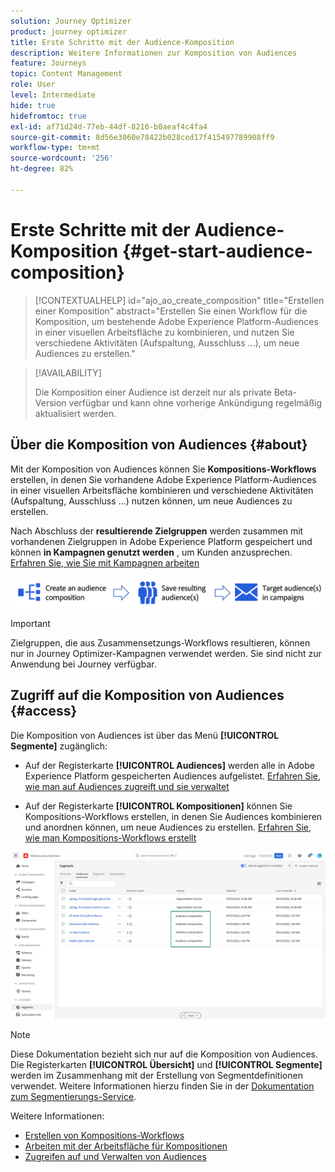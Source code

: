 ```yaml
---
solution: Journey Optimizer
product: journey optimizer
title: Erste Schritte mit der Audience-Komposition
description: Weitere Informationen zur Komposition von Audiences
feature: Journeys
topic: Content Management
role: User
level: Intermediate
hide: true
hidefromtoc: true
exl-id: af71d24d-77eb-44df-8216-b0aeaf4c4fa4
source-git-commit: 8d56e3060e78422b028ced17f415497789908ff9
workflow-type: tm+mt
source-wordcount: '256'
ht-degree: 82%

---
```


# Erste Schritte mit der Audience-Komposition {#get-start-audience-composition}

>[!CONTEXTUALHELP]
>id="ajo_ao_create_composition"
>title="Erstellen einer Komposition"
>abstract="Erstellen Sie einen Workflow für die Komposition, um bestehende Adobe Experience Platform-Audiences in einer visuellen Arbeitsfläche zu kombinieren, und nutzen Sie verschiedene Aktivitäten (Aufspaltung, Ausschluss ...), um neue Audiences zu erstellen."

>[!AVAILABILITY]
>
>Die Komposition einer Audience ist derzeit nur als private Beta-Version verfügbar und kann ohne vorherige Ankündigung regelmäßig aktualisiert werden.

## Über die Komposition von Audiences {#about}

Mit der Komposition von Audiences können Sie **Kompositions-Workflows** erstellen, in denen Sie vorhandene Adobe Experience Platform-Audiences in einer visuellen Arbeitsfläche kombinieren und verschiedene Aktivitäten (Aufspaltung, Ausschluss ...) nutzen können, um neue Audiences zu erstellen.

Nach Abschluss der **resultierende Zielgruppen** werden zusammen mit vorhandenen Zielgruppen in Adobe Experience Platform gespeichert und können **in Kampagnen genutzt werden** , um Kunden anzusprechen. [Erfahren Sie, wie Sie mit Kampagnen arbeiten](../campaigns/get-started-with-campaigns.md)

![](assets/audiences-process.png)

>[!IMPORTANT]
>
>Zielgruppen, die aus Zusammensetzungs-Workflows resultieren, können nur in Journey Optimizer-Kampagnen verwendet werden. Sie sind nicht zur Anwendung bei Journey verfügbar.

## Zugriff auf die Komposition von Audiences {#access}

Die Komposition von Audiences ist über das Menü **[!UICONTROL Segmente]** zugänglich:

* Auf der Registerkarte **[!UICONTROL Audiences]** werden alle in Adobe Experience Platform gespeicherten Audiences aufgelistet. [Erfahren Sie, wie man auf Audiences zugreift und sie verwaltet](access-audiences.md)

* Auf der Registerkarte **[!UICONTROL Kompositionen]** können Sie Kompositions-Workflows erstellen, in denen Sie Audiences kombinieren und anordnen können, um neue Audiences zu erstellen. [Erfahren Sie, wie man Kompositions-Workflows erstellt](create-compositions.md)

![](assets/audiences-list.png)

>[!NOTE]
>
>Diese Dokumentation bezieht sich nur auf die Komposition von Audiences. Die Registerkarten **[!UICONTROL Übersicht]** und **[!UICONTROL Segmente]** werden im Zusammenhang mit der Erstellung von Segmentdefinitionen verwendet. Weitere Informationen hierzu finden Sie in der [Dokumentation zum Segmentierungs-Service](https://experienceleague.adobe.com/docs/experience-platform/segmentation/ui/overview.html?lang=de).

Weitere Informationen:

* [Erstellen von Kompositions-Workflows](create-compositions.md)
* [Arbeiten mit der Arbeitsfläche für Kompositionen](composition-canvas.md)
* [Zugreifen auf und Verwalten von Audiences](access-audiences.md)
